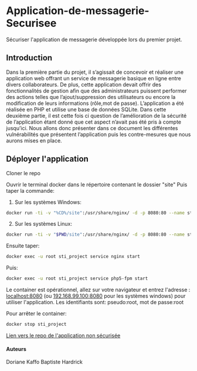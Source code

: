 # Application-de-messagerie-Securisee
Sécuriser l'application de messagerie développée lors du premier projet.


## Introduction
Dans la première partie du projet, il s’agissait de concevoir et réaliser une application web offrant un service de messagerie basique en ligne entre divers collaborateurs. De plus, cette application devait offrir des fonctionnalités de gestion afin que des administrateurs puissent performer des actions telles que l’ajout/suppression des utilisateurs ou encore la modification de leurs informations (rôle,mot de passe). L’application a été réalisée en PHP et utilise une base de données SQLite.
Dans cette deuxième partie, il est cette fois ci question de l’amélioration de la sécurité de l’application étant donné que cet aspect n’avait pas été pris à compte jusqu’ici. Nous allons donc présenter dans ce document les différentes vulnérabilités que présentent l’application puis les contre-mesures que nous aurons mises en place.

## Déployer l'application

Cloner le repo
	
Ouvrir le terminal docker dans le répertoire contenant le dossier "site"
Puis taper la commande:

1. Sur les systèmes Windows:

```bash
docker run -ti -v "%CD%/site":/usr/share/nginx/ -d -p 8080:80 --name sti_project --hostname sti arubinst/sti:project2018
```

2. Sur les systèmes Linux:

```bash
docker run -ti -v "$PWD/site":/usr/share/nginx/ -d -p 8080:80 --name sti_project --hostname sti arubinst/sti:project2018
```

Ensuite taper:

```bash
docker exec -u root sti_project service nginx start 
```

Puis:
	
```bash
docker exec -u root sti_project service php5-fpm start
```

Le container est opérationnel, allez sur votre navigateur et entrez l'adresse : [localhost:8080](http://localhost:8080) (ou [192.168.99.100:8080](http://192.168.99.100:8080) pour les systèmes windows)
pour utiliser l'application. Les identifiants sont: pseudo:root, mot de passe:root
	
Pour arrêter le container:

```bash
docker stop sti_project
```

[Lien vers le repo de l'application non sécurisée](https://github.com/dorianekaffo/Application-de-messagerie)

#### Auteurs
Doriane Kaffo
Baptiste Hardrick